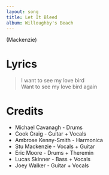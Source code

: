 ```yaml
---
layout: song
title: Let It Bleed
album: Willoughby's Beach
---
```


(Mackenzie)

# Lyrics

> I want to see my love bird  
> Want to see my love bird again  

# Credits

* Michael Cavanagh - Drums  
* Cook Craig - Guitar + Vocals  
* Ambrose Kenny-Smith - Harmonica  
* Stu Mackenzie - Vocals + Guitar  
* Eric Moore - Drums + Theremin  
* Lucas Skinner - Bass + Vocals  
* Joey Walker - Guitar + Vocals  
